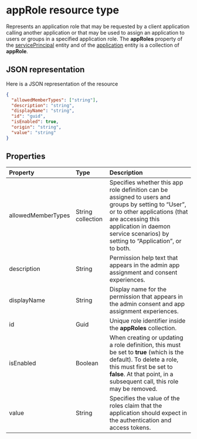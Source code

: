 # appRole resource type

Represents an application role that may be requested by a client application calling another application or that may be used to assign an application to users or groups in a specified application role. The **appRoles** property of the [servicePrincipal](serviceprincipal.md) entity and of the [application](application.md) entity is a collection of **appRole**.


## JSON representation

Here is a JSON representation of the resource

<!-- {
  "blockType": "resource",
  "optionalProperties": [

  ],
  "@odata.type": "microsoft.graph.approle"
}-->

```json
{
  "allowedMemberTypes": ["string"],
  "description": "string",
  "displayName": "string",
  "id": "guid",
  "isEnabled": true,
  "origin": "string",
  "value": "string"
}

```
## Properties
| Property	   | Type	|Description|
|:---------------|:--------|:----------|
|allowedMemberTypes|String collection|Specifies whether this app role definition can be assigned to users and groups by setting to “User”, or to other applications (that are accessing this application in daemon service scenarios) by setting to “Application”, or to both.|
|description|String|Permission help text that appears in the admin app assignment and consent experiences.|
|displayName|String|Display name for the permission that appears in the admin consent and app assignment experiences.|
|id|Guid|Unique role identifier inside the **appRoles** collection.|
|isEnabled|Boolean|When creating or updating a role definition, this must be set to **true** (which is the default). To delete a role, this must first be set to **false**.  At that point, in a subsequent call, this role may be removed.|
|value|String|Specifies the value of the roles claim that the application should expect in the authentication and access tokens.|

<!-- uuid: 8fcb5dbc-d5aa-4681-8e31-b001d5168d79
2015-10-25 14:57:30 UTC -->
<!-- {
  "type": "#page.annotation",
  "description": "appRole resource",
  "keywords": "",
  "section": "documentation",
  "tocPath": ""
}-->